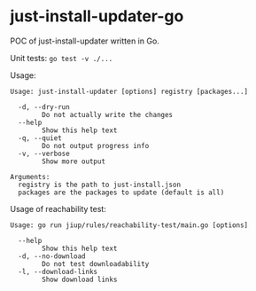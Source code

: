 # just-install-updater-go
POC of just-install-updater written in Go.

Unit tests: `go test -v ./...`

Usage:
````
Usage: just-install-updater [options] registry [packages...]

  -d, --dry-run
        Do not actually write the changes
  --help
        Show this help text
  -q, --quiet
        Do not output progress info
  -v, --verbose
        Show more output

Arguments:
  registry is the path to just-install.json
  packages are the packages to update (default is all)
````

Usage of reachability test:
````
Usage: go run jiup/rules/reachability-test/main.go [options]

  --help
        Show this help text
  -d, --no-download
        Do not test downloadability
  -l, --download-links
        Show download links
````